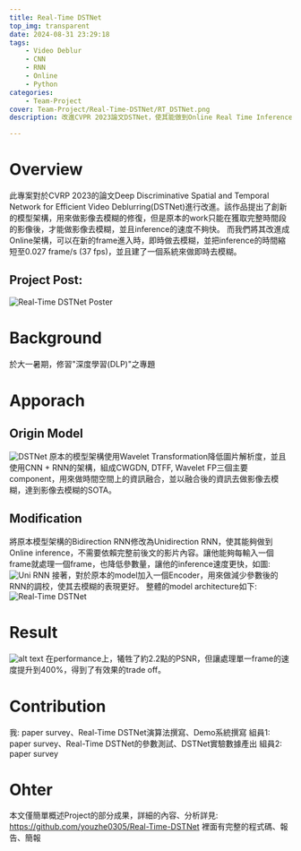 ```yaml
---
title: Real-Time DSTNet
top_img: transparent
date: 2024-08-31 23:29:18
tags:
    - Video Deblur
    - CNN
    - RNN
    - Online
    - Python
categories:
    - Team-Project
cover: Team-Project/Real-Time-DSTNet/RT_DSTNet.png
description: 改進CVPR 2023論文DSTNet，使其能做到Online Real Time Inference

---
```


# Overview

此專案對於CVRP 2023的論文Deep Discriminative Spatial and Temporal Network for Efficient Video Deblurring(DSTNet)進行改進。該作品提出了創新的模型架構，用來做影像去模糊的修復，但是原本的work只能在獲取完整時間段的影像後，才能做影像去模糊，並且inference的速度不夠快。
而我們將其改進成Online架構，可以在新的frame進入時，即時做去模糊，並把inference的時間縮短至0.027 frame/s (37 fps)，並且建了一個系統來做即時去模糊。

## Project Post:

![Real-Time DSTNet Poster](/Team-Project/Real-Time-DSTNet/Real_Time_DSTNet_Poster.png)

# Background

於大一暑期，修習"深度學習(DLP)"之專題

# Apporach

## Origin Model

![DSTNet](/Team-Project/Real-Time-DSTNet/DSTNet.png)
原本的模型架構使用Wavelet Transformation降低圖片解析度，並且使用CNN + RNN的架構，組成CWGDN, DTFF, Wavelet FP三個主要component，用來做時間空間上的資訊融合，並以融合後的資訊去做影像去模糊，達到影像去模糊的SOTA。

## Modification

將原本模型架構的Bidirection RNN修改為Unidirection RNN，使其能夠做到Online inference，不需要依賴完整前後文的影片內容。讓他能夠每輸入一個frame就處理一個frame，也降低參數量，讓他的inference速度更快，如圖:
![Uni RNN](/Team-Project/Real-Time-DSTNet/Uni_RNN.png)
接著，對於原本的model加入一個Encoder，用來做減少參數後的RNN的調校，使其去模糊的表現更好。
整體的model architecture如下:
![Real-Time DSTNet](/Team-Project/Real-Time-DSTNet/RT_DSTNet.png)

# Result

![alt text](/Team-Project/Real-Time-DSTNet/result.png)
在performance上，犧牲了約2.2點的PSNR，但讓處理單一frame的速度提升到400%，得到了有效果的trade off。


# Contribution

我: paper survey、Real-Time DSTNet演算法撰寫、Demo系統撰寫
組員1: paper survey、Real-Time DSTNet的參數測試、DSTNet實驗數據產出
組員2: paper survey

# Ohter

本文僅簡單概述Project的部分成果，詳細的內容、分析詳見:
https://github.com/youzhe0305/Real-Time-DSTNet
裡面有完整的程式碼、報告、簡報

